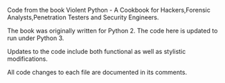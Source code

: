 Code from the book Violent Python - A Cookbook for Hackers,Forensic Analysts,Penetration Testers and Security Engineers.

The book was originally written for Python 2. The code here is updated to run under Python 3. 

Updates to the code include both functional as well as stylistic modifications. 

All code changes to each file are documented in its comments. 
